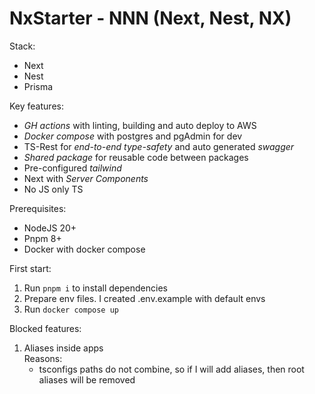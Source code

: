 # NxStarter - NNN (Next, Nest, NX)

Stack:

- Next
- Nest
- Prisma

Key features:

- _GH actions_ with linting, building and auto deploy to AWS
- _Docker compose_ with postgres and pgAdmin for dev
- TS-Rest for _end-to-end type-safety_ and auto generated _swagger_
- _Shared package_ for reusable code between packages
- Pre-configured _tailwind_
- Next with _Server Components_
- No JS only TS

Prerequisites:

- NodeJS 20+
- Pnpm 8+
- Docker with docker compose

First start:

1. Run `pnpm i` to install dependencies
2. Prepare env files. I created .env.example with default envs
3. Run `docker compose up`

Blocked features:

1. Aliases inside apps<br>
    Reasons:
    - tsconfigs paths do not combine, so if I will add aliases, then root aliases will be removed

